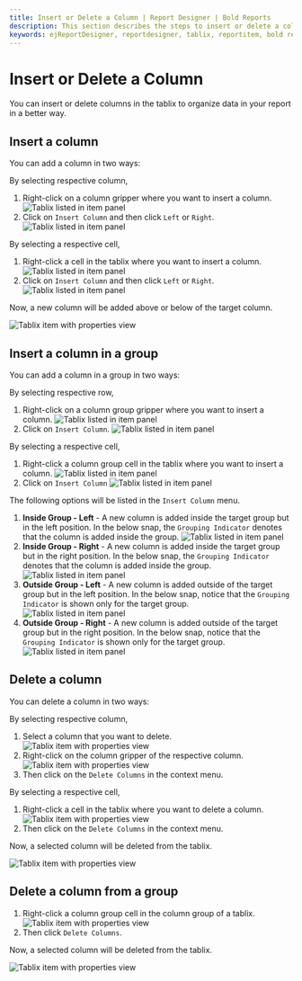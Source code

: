 ```yaml
---
title: Insert or Delete a Column | Report Designer | Bold Reports
description: This section describes the steps to insert or delete a column in tablix in the Bold Report Designer.
keywords: ejReportDesigner, reportdesigner, tablix, reportitem, bold reports, documentation, help, ej, user guide, demo, samples, bold reports, bold reporting
---
```


# Insert or Delete a Column

You can insert or delete columns in the tablix to organize data in your report in a better way.

## Insert a column

You can add a column in two ways:

By selecting respective column,

1. Right-click on a column gripper where you want to insert a column.
   ![Tablix listed in item panel](/static/assets/on-premise/images/report-designer/report-items/tablix/right-click-and-open-menu-to-insert-column.png '#width=315px')
2. Click on `Insert Column` and then click `Left` or `Right`.
   ![Tablix listed in item panel](/static/assets/on-premise/images/report-designer/report-items/tablix/insert-column-menu-options.png '#width=315px')

By selecting a respective cell,

1. Right-click a cell in the tablix where you want to insert a column.
   ![Tablix listed in item panel](/static/assets/on-premise/images/report-designer/report-items/tablix/open-cell-menu-to-insert-column.png '#width=355px')
2. Click on `Insert Column` and then click `Left` or `Right`.
   ![Tablix listed in item panel](/static/assets/on-premise/images/report-designer/report-items/tablix/insert-column-menu-options-in-cell.png '#width=355px')

Now, a new column will be added above or below of the target column.

![Tablix item with properties view](/static/assets/on-premise/images/report-designer/report-items/tablix/insert-column-output.png '#width=315px')

## Insert a column in a group

You can add a column in a group in two ways:

By selecting respective row,

1. Right-click on a column group gripper where you want to insert a column.
   ![Tablix listed in item panel](/static/assets/on-premise/images/report-designer/report-items/tablix/right-click-and-open-menu-to-insert-column-in-a-column-group.png '#width=355px')
2. Click on `Insert Column`.
   ![Tablix listed in item panel](/static/assets/on-premise/images/report-designer/report-items/tablix/insert-column-in-a-column-group-menu-options.png '#width=355px')

By selecting a respective cell,

1. Right-click a column group cell  in the tablix where you want to insert a column.
   ![Tablix listed in item panel](/static/assets/on-premise/images/report-designer/report-items/tablix/open-cell-menu-to-insert-column-in-a-group.png '#width=355px')
2. Click on `Insert Column`
   ![Tablix listed in item panel](/static/assets/on-premise/images/report-designer/report-items/tablix/insert-column-in-group-menu-options-in-cell.png '#width=355px')

The following options will be listed in the `Insert Column` menu.

1. **Inside Group - Left** - A new column is added inside the target group but in the left position. In the below snap, the `Grouping Indicator` denotes that the column is added inside the group.
   ![Tablix listed in item panel](/static/assets/on-premise/images/report-designer/report-items/tablix/insert-column-inside-group-left.png '#width=315px')
2. **Inside Group - Right** - A new column is added inside the target group but in the right position. In the below snap, the `Grouping Indicator` denotes that the column is added inside the group.
   ![Tablix listed in item panel](/static/assets/on-premise/images/report-designer/report-items/tablix/insert-column-inside-group-right.png '#width=315px')
3. **Outside Group - Left** - A new column is added outside of the target group but in the left position. In the below snap, notice that the `Grouping Indicator` is shown only for the target group.
   ![Tablix listed in item panel](/static/assets/on-premise/images/report-designer/report-items/tablix/insert-column-outside-group-left.png '#width=315px')
4. **Outside Group - Right** - A new column is added outside of the target group but in the right position. In the below snap, notice that the `Grouping Indicator` is shown only for the target group.
   ![Tablix listed in item panel](/static/assets/on-premise/images/report-designer/report-items/tablix/insert-column-outside-group-right.png '#width=315px')

## Delete a column

You can delete a column in two ways:

By selecting respective column,

1. Select a column that you want to delete.
   ![Tablix item with properties view](/static/assets/on-premise/images/report-designer/report-items/tablix/select-a-column-to-delete.png '#width=315px')
2. Right-click on the column gripper of the respective column.
   ![Tablix item with properties view](/static/assets/on-premise/images/report-designer/report-items/tablix/open-delete-menu-of-selected-column.png '#width=315px')
3. Then click on the `Delete Columns` in the context menu.

By selecting a respective cell,

1. Right-click a cell in the tablix where you want to delete a column.
   ![Tablix item with properties view](/static/assets/on-premise/images/report-designer/report-items/tablix/open-delete-menu-of-selected-cell-to-delete-column.png '#width=355px')
2. Then click on the `Delete Columns` in the context menu.

Now, a selected column will be deleted from the tablix.

![Tablix item with properties view](/static/assets/on-premise/images/report-designer/report-items/tablix/delete-column-ouput.png '#width=315px')

## Delete a column from a group

1. Right-click a column group cell in the column group of a tablix.
   ![Tablix item with properties view](/static/assets/on-premise/images/report-designer/report-items/tablix/open-delete-menu-of-selected-cell-column-group.png '#width=355px')
2. Then click `Delete Columns`.

Now, a selected column will be deleted from the tablix.

![Tablix item with properties view](/static/assets/on-premise/images/report-designer/report-items/tablix/delete-column-group-ouput.png '#width=315px')